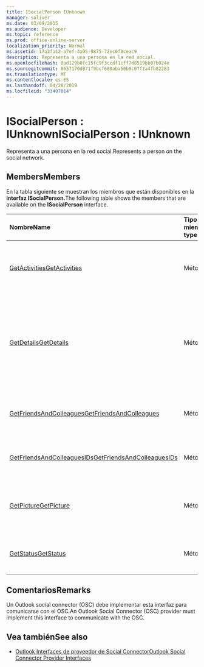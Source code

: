 ```yaml
---
title: ISocialPerson IUnknown
manager: soliver
ms.date: 03/09/2015
ms.audience: Developer
ms.topic: reference
ms.prod: office-online-server
localization_priority: Normal
ms.assetid: 17a2fa12-a7ef-4a95-9875-72ec6f8ceac9
description: Representa a una persona en la red social.
ms.openlocfilehash: 0ad129b0fc15fc9f3ccdf1cff7d8519bb07b024e
ms.sourcegitcommit: 8657170d071f9bcf680aba50b9c07f2a4fb82283
ms.translationtype: MT
ms.contentlocale: es-ES
ms.lasthandoff: 04/28/2019
ms.locfileid: "33407014"
---
```

# <a name="isocialperson--iunknown"></a><span data-ttu-id="5d7f4-103">ISocialPerson : IUnknown</span><span class="sxs-lookup"><span data-stu-id="5d7f4-103">ISocialPerson : IUnknown</span></span>

<span data-ttu-id="5d7f4-104">Representa a una persona en la red social.</span><span class="sxs-lookup"><span data-stu-id="5d7f4-104">Represents a person on the social network.</span></span>
  
## <a name="members"></a><span data-ttu-id="5d7f4-105">Members</span><span class="sxs-lookup"><span data-stu-id="5d7f4-105">Members</span></span>

<span data-ttu-id="5d7f4-106">En la tabla siguiente se muestran los miembros que están disponibles en la **interfaz ISocialPerson.**</span><span class="sxs-lookup"><span data-stu-id="5d7f4-106">The following table shows the members that are available on the **ISocialPerson** interface.</span></span> 
  
|<span data-ttu-id="5d7f4-107">**Nombre**</span><span class="sxs-lookup"><span data-stu-id="5d7f4-107">**Name**</span></span>|<span data-ttu-id="5d7f4-108">**Tipo de miembro**</span><span class="sxs-lookup"><span data-stu-id="5d7f4-108">**Member type**</span></span>|<span data-ttu-id="5d7f4-109">**Descripción**</span><span class="sxs-lookup"><span data-stu-id="5d7f4-109">**Description**</span></span>|
|:-----|:-----|:-----|
|[<span data-ttu-id="5d7f4-110">GetActivities</span><span class="sxs-lookup"><span data-stu-id="5d7f4-110">GetActivities</span></span>](isocialperson-getactivities.md) <br/> |<span data-ttu-id="5d7f4-111">Método</span><span class="sxs-lookup"><span data-stu-id="5d7f4-111">Method</span></span>  <br/> |<span data-ttu-id="5d7f4-112">Este método está en desuso desde Outlook Social Connector 2013.</span><span class="sxs-lookup"><span data-stu-id="5d7f4-112">This method has been deprecated since Outlook Social Connector 2013.</span></span>  <br/> |
|[<span data-ttu-id="5d7f4-113">GetDetails</span><span class="sxs-lookup"><span data-stu-id="5d7f4-113">GetDetails</span></span>](isocialperson-getdetails.md) <br/> |<span data-ttu-id="5d7f4-114">Método</span><span class="sxs-lookup"><span data-stu-id="5d7f4-114">Method</span></span>  <br/> |<span data-ttu-id="5d7f4-115">Obtiene una cadena que representa los detalles de la persona, como el nombre, el apellido y una dirección URL de una imagen de perfil.</span><span class="sxs-lookup"><span data-stu-id="5d7f4-115">Gets a string that represents details for the person, such as the first name, last name, and a URL to a profile picture.</span></span>  <br/> |
|[<span data-ttu-id="5d7f4-116">GetFriendsAndColleagues</span><span class="sxs-lookup"><span data-stu-id="5d7f4-116">GetFriendsAndColleagues</span></span>](isocialperson-getfriendsandcolleagues.md) <br/> |<span data-ttu-id="5d7f4-117">Método</span><span class="sxs-lookup"><span data-stu-id="5d7f4-117">Method</span></span>  <br/> |<span data-ttu-id="5d7f4-118">Obtiene una cadena que representa una colección de personas.</span><span class="sxs-lookup"><span data-stu-id="5d7f4-118">Gets a string that represents a collection of people.</span></span>  <br/> |
|[<span data-ttu-id="5d7f4-119">GetFriendsAndColleaguesIDs</span><span class="sxs-lookup"><span data-stu-id="5d7f4-119">GetFriendsAndColleaguesIDs</span></span>](isocialperson-getfriendsandcolleaguesids.md) <br/> |<span data-ttu-id="5d7f4-120">Método</span><span class="sxs-lookup"><span data-stu-id="5d7f4-120">Method</span></span>  <br/> |<span data-ttu-id="5d7f4-121">Actualmente, este método no es compatible.</span><span class="sxs-lookup"><span data-stu-id="5d7f4-121">This method is currently not supported.</span></span>  <br/> |
|[<span data-ttu-id="5d7f4-122">GetPicture</span><span class="sxs-lookup"><span data-stu-id="5d7f4-122">GetPicture</span></span>](isocialperson-getpicture.md) <br/> |<span data-ttu-id="5d7f4-123">Método</span><span class="sxs-lookup"><span data-stu-id="5d7f4-123">Method</span></span>  <br/> |<span data-ttu-id="5d7f4-124">Obtiene una matriz de bytes que contiene el recurso picture de la persona.</span><span class="sxs-lookup"><span data-stu-id="5d7f4-124">Gets an array of bytes that contains the picture resource for the person.</span></span>  <br/> |
|[<span data-ttu-id="5d7f4-125">GetStatus</span><span class="sxs-lookup"><span data-stu-id="5d7f4-125">GetStatus</span></span>](isocialperson-getstatus.md) <br/> |<span data-ttu-id="5d7f4-126">Método</span><span class="sxs-lookup"><span data-stu-id="5d7f4-126">Method</span></span>  <br/> |<span data-ttu-id="5d7f4-127">Actualmente, este método no es compatible.</span><span class="sxs-lookup"><span data-stu-id="5d7f4-127">This method is currently not supported.</span></span>  <br/> |
   
## <a name="remarks"></a><span data-ttu-id="5d7f4-128">Comentarios</span><span class="sxs-lookup"><span data-stu-id="5d7f4-128">Remarks</span></span>

<span data-ttu-id="5d7f4-129">Un Outlook social connector (OSC) debe implementar esta interfaz para comunicarse con el OSC.</span><span class="sxs-lookup"><span data-stu-id="5d7f4-129">An Outlook Social Connector (OSC) provider must implement this interface to communicate with the OSC.</span></span>
  
## <a name="see-also"></a><span data-ttu-id="5d7f4-130">Vea también</span><span class="sxs-lookup"><span data-stu-id="5d7f4-130">See also</span></span>

- [<span data-ttu-id="5d7f4-131">Outlook Interfaces de proveedor de Social Connector</span><span class="sxs-lookup"><span data-stu-id="5d7f4-131">Outlook Social Connector Provider Interfaces</span></span>](outlook-social-connector-provider-interfaces.md)

